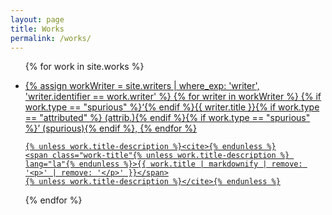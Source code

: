 ```yaml
---
layout: page
title: Works
permalink: /works/
---
```



<ul>

{% for work in site.works %}

  <li>
  <a href="{{ work.url | relative_url }}">
    {% assign workWriter = site.writers | where_exp: 'writer', 'writer.identifier == work.writer' %}
    {% for writer in workWriter %}
      {% if work.type == "spurious" %}‘{% endif %}{{ writer.title }}{% if work.type == "attributed" %} (attrib.){% endif %}{% if work.type == "spurious" %}’ (spurious){% endif %},
    {% endfor %}
    
    {% unless work.title-description %}<cite>{% endunless %}
    <span class="work-title"{% unless work.title-description %} lang="la"{% endunless %}>{{ work.title | markdownify | remove: '<p>' | remove: '</p>' }}</span>
    {% unless work.title-description %}</cite>{% endunless %}
  </a>
  </li>
{% endfor %}
</ul>
